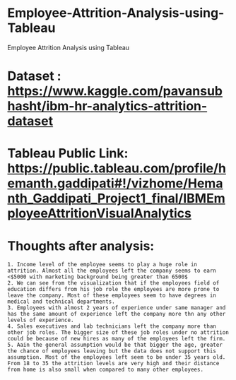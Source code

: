 # Employee-Attrition-Analysis-using-Tableau
Employee Attrition Analysis using Tableau

# Dataset : https://www.kaggle.com/pavansubhasht/ibm-hr-analytics-attrition-dataset
# Tableau Public Link: https://public.tableau.com/profile/hemanth.gaddipati#!/vizhome/Hemanth_Gaddipati_Project1_final/IBMEmployeeAttritionVisualAnalytics

# Thoughts after analysis:
    1. Income level of the employee seems to play a huge role in attrition. Almost all the employees left the company seems to earn <$5000 with marketing background being greater than 6500$
    2. We can see from the visualization that if the employees field of education differs from his job role the employees are more prone to leave the company. Most of these employees seem to have degrees in medical and technical departments.
    3. Employees with almost 2 years of experience under same manager and has the same amount of experience left the company more thn any other levels of experience. 
    4. Sales executives and lab technicians left the company more than other job roles. The bigger size of these job roles under no attrition could be because of new hires as many of the employees left the firm.
    5. Aain the general assumption would be that bigger the age, greater the chance of employees leaving but the data does not support this assumption. Most of the employees left seem to be under 35 years old. From 18 to 35 the attrition levels are very high and their distance from home is also small when compared to many other employees.
    



